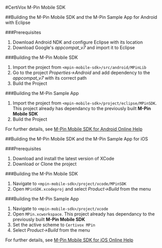 #CertiVox M-Pin Mobile SDK

##Building the M-Pin Mobile SDK and the M-Pin Sample App for Android with Eclipse

###Prerequisites

1. Download Android NDK and configure Eclipse with its location
1. Download Google's *appcompat_v7* and import it to Eclipse

###Building the M-Pin Mobile SDK

1. Import the project from `<mpin-mobile-sdk>/src/android/MPinLib`
1. Go to the project *Properties->Android* and add dependency to the *appcompat_v7* with its correct path 
1. Build the Project

###Building the M-Pin Sample App

1. Import the project from `<mpin-mobile-sdk>/project/eclipse/MPinSDK`. This project already has dependancy to the previously built **M-Pin Mobile SDK**
1. Build the Project

For further details, see [M-Pin Mobile SDK for Android Online Help](http://docs.certivox.com/m-pin-mobile-sdk-for-android)

##Building the M-Pin Mobile SDK and the M-Pin Sample App for iOS

###Prerequisites

1. Download and install the latest version of XCode
1. Download or Clone the project

###Building the M-Pin Mobile SDK

1. Navigate to `<mpin-mobile-sdk>/project/xcode/MPinSDK`
1. Open `MPinSDK.xcodeproj` and select *Product->Build* from the menu
 
###Building the M-Pin Sample App

1. Navigate to `<mpin-mobile-sdk>/project/xcode`
1. Open `MPin.xcworkspace`. This project already has dependancy to the previously built **M-Pin Mobile SDK**
1. Set the active scheme to `Certivox MPin`
1. Select *Product->Build* from the menu

For further details, see [M-Pin Mobile SDK for iOS Online Help](http://docs.certivox.com/m-pin-mobile-sdk-for-ios)
